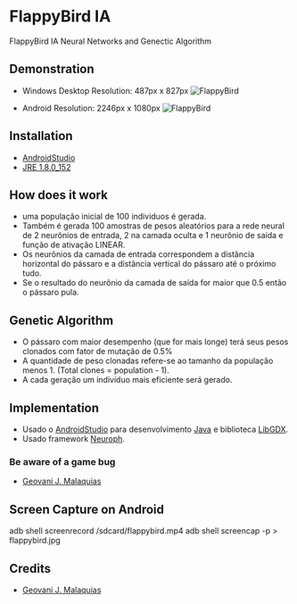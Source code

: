 # FlappyBird IA
FlappyBird IA Neural Networks and Genectic Algorithm

## Demonstration

- Windows Desktop Resolution:
487px x 827px
![FlappyBird](https://github.com/difusao/FlappyBird/blob/DevCore/android/assets/images/FlappyBirdDesktop.PNG)

- Android Resolution:
2246px x 1080px
![FlappyBird](https://github.com/difusao/FlappyBird/blob/DevCore/android/assets/images/FlappyBirdAndroid.jpg)

## Installation
- [AndroidStudio](https://developer.android.com/studio)
- [JRE 1.8.0_152](https://www.java.com)

## How does it work
- uma população inicial de 100 individuos é gerada.
- Também é gerada 100 amostras de pesos aleatórios para a rede neural de 2 neurônios de entrada, 2 na camada oculta e 1 neurônio de saída e função de ativação LINEAR.
- Os neurônios da camada de entrada correspondem a distância horizontal do pássaro e a distância vertical do pássaro até o próximo tudo.
- Se o resultado do neurônio da camada de saída for maior que 0.5 então o pássaro pula.

## Genetic Algorithm
- O pássaro com maior desempenho (que for mais longe) terá seus pesos clonados com fator de mutação de 0.5%
- A quantidade de peso clonadas refere-se ao tamanho da população menos 1. (Total clones = population - 1).
- A cada geração um indivíduo mais eficiente será gerado.

## Implementation
- Usado o [AndroidStudio](https://developer.android.com/studio) para desenvolvimento [Java](https://www.java.com) e biblioteca [LibGDX](https://libgdx.badlogicgames.com/).
- Usado framework [Neuroph](http://neuroph.sourceforge.net/).

### Be aware of a game bug
- [Geovani J. Malaquias](https://github.com/difusao)

## Screen Capture on Android
adb shell screenrecord /sdcard/flappybird.mp4
adb shell screencap -p > flappybird.jpg

## Credits
- [Geovani J. Malaquias](https://github.com/difusao)
